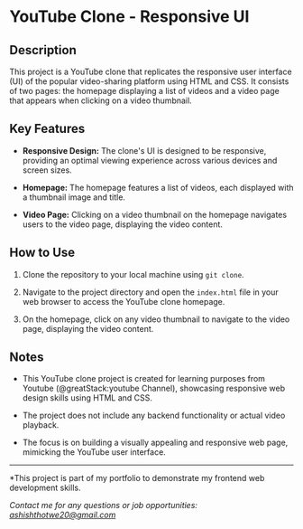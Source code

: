 # YouTube Clone - Responsive UI

## Description

This project is a YouTube clone that replicates the responsive user interface (UI) of the popular video-sharing platform using HTML and CSS. It consists of two pages: the homepage displaying a list of videos and a video page that appears when clicking on a video thumbnail.

## Key Features

- **Responsive Design:** The clone's UI is designed to be responsive, providing an optimal viewing experience across various devices and screen sizes.

- **Homepage:** The homepage features a list of videos, each displayed with a thumbnail image and title.

- **Video Page:** Clicking on a video thumbnail on the homepage navigates users to the video page, displaying the video content.

## How to Use

1. Clone the repository to your local machine using `git clone`.

2. Navigate to the project directory and open the `index.html` file in your web browser to access the YouTube clone homepage.

3. On the homepage, click on any video thumbnail to navigate to the video page, displaying the video content.

## Notes

- This YouTube clone project is created for learning purposes from Youtube (@greatStack:youtube Channel), showcasing responsive web design skills using HTML and CSS.

- The project does not include any backend functionality or actual video playback.

- The focus is on building a visually appealing and responsive web page, mimicking the YouTube user interface.

---

*This project is part of my portfolio to demonstrate my frontend web development skills.

*Contact me for any questions or job opportunities: ashishthotwe20@gmail.com*

